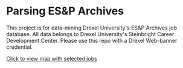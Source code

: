# Parsing ES&P Archives

This project is for data-mining Drexel University's ES&P Archives job database. All data belongs to Drexel University's Steinbright Career Development Center. Please use this repo with a Drexel Web-banner credential. 

[Click to view map with selected jobs](http://htmlpreview.github.io?https://github.com/jzhang17/ESnP/blob/master/map_coop_1-2.html)
